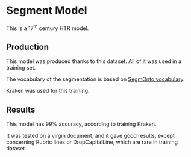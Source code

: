 # Segment Model
This is a 17<sup>th</sup> century HTR model.

## Production

This model was produced thanks to this dataset. All of it was used in a training set.

The vocabulary of the segmentation is based on [SegmOnto vocabulary](https://github.com/SegmOnto/examples).

Kraken was used for this training.

## Results
This model has 99% accuracy, according to training Kraken.

It was tested on a virgin document, and it gave good results, except concerning Rubric lines or DropCapitalLine, which are rare in training dataset.

